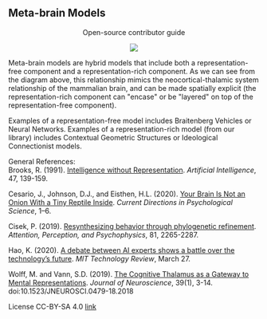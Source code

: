 ## Meta-brain Models
<p align="center">
Open-source contributor guide  
</p>
<p align="center">
  <img src="https://github.com/Orthogonal-Research-Lab/Meta-brain-Models/blob/master/Assets%20and%20Media/Meta-brain%20Model%20I.png"><BR> 
</p>  
  
Meta-brain models are hybrid models that include both a representation-free component and a representation-rich component. As we can see from the diagram above, this relationship mimics the neocortical-thalamic system relationship of the mammalian brain, and can be made spatially explicit (the representation-rich component can "encase" or be "layered" on top of the representation-free component).

Examples of a representation-free model includes Braitenberg Vehicles or Neural Networks. Examples of a representation-rich model (from our library) includes Contextual Geometric Structures or Ideological Connectionist models.

General References:  
Brooks, R. (1991). [Intelligence without Representation](http://www2.denizyuret.com/ref/brooks/brooks.pdf). _Artificial Intelligence_, 47, 139-159.  

Cesario, J., Johnson, D.J., and Eisthen, H.L. (2020). [Your Brain Is Not an Onion With a Tiny Reptile Inside](https://journals.sagepub.com/eprint/TWK8BX6W2M4FFRTYXBZD/full). _Current Directions in Psychological Science_, 1–6.

Cisek, P. (2019). [Resynthesizing behavior through phylogenetic refinement](https://www.researchgate.net/publication/333586383_Resynthesizing_behavior_through_phylogenetic_refinement). _Attention, Perception, and Psychophysics_, 81,
2265-2287.

Hao, K. (2020). [A debate between AI experts shows a battle over the technology’s future](https://www.technologyreview.com/2020/03/27/950247/ai-debate-gary-marcus-danny-lange/). _MIT Technology Review_, March 27.

Wolff, M. and Vann, S.D. (2019). [The Cognitive Thalamus as a Gateway to Mental Representations](https://www.jneurosci.org/content/39/1/3). _Journal of Neuroscience_, 39(1), 3-14. doi:10.1523/JNEUROSCI.0479-18.2018


License CC-BY-SA 4.0 [link](https://github.com/Orthogonal-Research-Lab/Meta-brain-Models/blob/master/CC-BY-SA%204.0%20License.md)  

